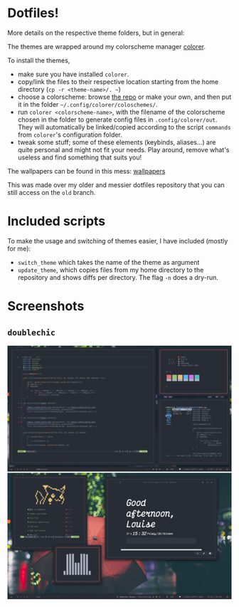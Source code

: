 # Dotfiles!

More details on the respective theme folders, but in general:

The themes are wrapped around my colorscheme manager [colorer](https://github.com/kiddae/colorer).

To install the themes,

+ make sure you have installed `colorer`.
+ copy/link the files to their respective location starting from the home directory (`cp -r <theme-name>/. ~`)
+ choose a colorscheme: browse [the repo](https://github.com/kiddae/colorer-colorschemes) or make your own, and then put it in the folder `~/.config/colorer/coloschemes/`.
+ run `colorer <colorscheme-name>`, with the filename of the colorscheme chosen in the folder to generate config files in `.config/colorer/out`. They will automatically be linked/copied according to the script `commands` from `colorer`'s configuration folder.
+ tweak some stuff; some of these elements (keybinds, aliases...) are quite personal and might not fit your needs. Play around, remove what's useless and find something that suits you!

The wallpapers can be found in this mess: [wallpapers](https://github.com/kiddae/wallpapers)

This was made over my older and messier dotfiles repository that you can still access on the `old` branch.

# Included scripts

To make the usage and switching of themes easier, I have included (mostly for me):

+ `switch_theme` which takes the name of the theme as argument
+ `update_theme`, which copies files from my home directory to the repository and shows diffs per directory. The flag `-n` does a dry-run.

# Screenshots

## `doublechic`

![screenshot1](doublechic/screenshot1.png)
![screenshot2](doublechic/screenshot2.png)
